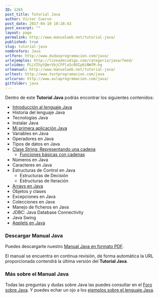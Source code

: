 ```yaml
---
ID: 1265
post_title: Tutorial Java
author: Víctor Cuervo
post_date: 2017-04-10 10:28:43
post_excerpt: ""
layout: page
permalink: http://www.manualweb.net/tutorial-java/
published: true
slug: tutorial-java
nombreforo: Java
urlforo: http://www.dudasprogramacion.com/java/
urlejemplos: http://lineadecodigo.com/categoria/java/feed/
urlvideo: PLLVIhySQmrVbjCFPla5c0OIp6iNWfM-hq
urlmanual: http://www.manualweb.net/tutorial-java/
urltest: http://www.testprogramacion.com/java
urlcurso: http://www.aulaprogramacion.com/java/
gitfolder: java
---
```

Dentro de este **Tutorial Java** podrás encontrar los siguientes contenidos:

*   [Introducción al lenguaje Java][9]
*   Historia del lenguaje Java
*   Tecnologías Java
*   Instalar Java
*   [Mi primera aplicación Java][1]
*   Variables en Java
*   Operadores en Java
*   Tipos de datos en Java
*   [Clase String: Representando una cadena][2]
    *   [Funciones básicas con cadenas][3]
*   Números en Java
*   Caracteres en Java
*   Estructuras de Control en Java
    *   Estructuras de Decisión
    *   Estructuras de Iteración
*   [Arrays en Java][4]
*   Objetos y clases
*   Excepciones en Java
*   Colecciones en Java
*   Manejo de ficheros en Java
*   JDBC: Java Database Connectivity
*   Java Swing
*   [Applets en Java][5]

### Descargar Manual Java

Puedes descargarte nuestro [Manual Java en formato PDF][6].

El manual se encuentra en continua revisión, de forma automática la URL proporcionada contendrá la última versión del **Tutorial Java**.

### Más sobre el Manual Java

Todas las preguntas y dudas sobre Java las puedes consultar en el [Foro sobre Java][7]. Y puedes echar un ojo a los [ejemplos sobre el lenguaje Java][8].

 [1]: http://www.manualweb.net/java/mi-primera-aplicacion-java/
 [2]: http://www.manualweb.net/java/clase-string-representando-una-cadena/
 [3]: http://www.manualweb.net/java/funciones-basicas-con-cadenas/
 [4]: http://www.manualweb.net/java/arrays-en-java
 [5]: http://www.manualweb.net/java/applets-en-java/
 [6]: https://gitprint.com/victorcuervo/manualweb/blob/master/java/pdf/tutorial-java-pdf.md
 [7]: http://www.dudasprogramacion.com/java
 [8]: http://lineadecodigo.com/java/
 [9]: http://www.manualweb.net/java/introduccion-java/
